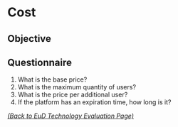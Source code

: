 # Cost

## Objective

## Questionnaire
1. What is the base price?
1. What is the maximum quantity of users?
1. What is the price per additional user?
1. If the platform has an expiration time, how long is it?

_[(Back to EuD Technology Evaluation Page)](../eud_technology_evaluation)_
